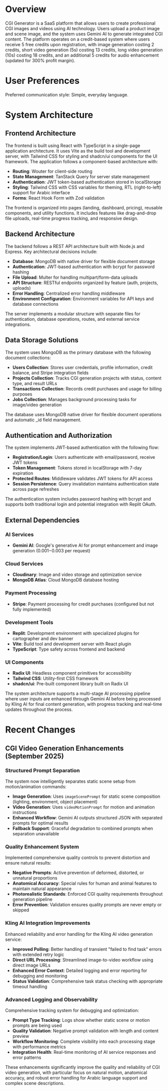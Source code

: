 # Overview

CGI Generator is a SaaS platform that allows users to create professional CGI images and videos using AI technology. Users upload a product image and scene image, and the system uses Gemini AI to generate integrated CGI content. The platform operates on a credit-based system where users receive 5 free credits upon registration, with image generation costing 2 credits, short video generation (5s) costing 13 credits, long video generation (10s) costing 18 credits, and an additional 5 credits for audio enhancement (updated for 300% profit margin).

# User Preferences

Preferred communication style: Simple, everyday language.

# System Architecture

## Frontend Architecture
The frontend is built using React with TypeScript in a single-page application architecture. It uses Vite as the build tool and development server, with Tailwind CSS for styling and shadcn/ui components for the UI framework. The application follows a component-based architecture with:

- **Routing**: Wouter for client-side routing
- **State Management**: TanStack Query for server state management
- **Authentication**: JWT token-based authentication stored in localStorage
- **Styling**: Tailwind CSS with CSS variables for theming, RTL (right-to-left) support for Arabic interface
- **Forms**: React Hook Form with Zod validation

The frontend is organized into pages (landing, dashboard, pricing), reusable components, and utility functions. It includes features like drag-and-drop file uploads, real-time progress tracking, and responsive design.

## Backend Architecture
The backend follows a REST API architecture built with Node.js and Express. Key architectural decisions include:

- **Database**: MongoDB with native driver for flexible document storage
- **Authentication**: JWT-based authentication with bcrypt for password hashing
- **File Upload**: Multer for handling multipart/form-data uploads
- **API Structure**: RESTful endpoints organized by feature (auth, projects, uploads)
- **Error Handling**: Centralized error handling middleware
- **Environment Configuration**: Environment variables for API keys and database connections

The server implements a modular structure with separate files for authentication, database operations, routes, and external service integrations.

## Data Storage Solutions
The system uses MongoDB as the primary database with the following document collections:

- **Users Collection**: Stores user credentials, profile information, credit balance, and Stripe integration fields
- **Projects Collection**: Tracks CGI generation projects with status, content type, and result URLs
- **Transactions Collection**: Records credit purchases and usage for billing purposes
- **Jobs Collection**: Manages background processing tasks for image/video generation

The database uses MongoDB native driver for flexible document operations and automatic _id field management.

## Authentication and Authorization
The system implements JWT-based authentication with the following flow:

- **Registration/Login**: Users authenticate with email/password, receive JWT tokens
- **Token Management**: Tokens stored in localStorage with 7-day expiration
- **Protected Routes**: Middleware validates JWT tokens for API access
- **Session Persistence**: Query invalidation maintains authentication state across page refreshes

The authentication system includes password hashing with bcrypt and supports both traditional login and potential integration with Replit OAuth.

## External Dependencies

### AI Services
- **Gemini AI**: Google's generative AI for prompt enhancement and image generation ($0.001-$0.003 per request)

### Cloud Services  
- **Cloudinary**: Image and video storage and optimization service
- **MongoDB Atlas**: Cloud MongoDB database hosting

### Payment Processing
- **Stripe**: Payment processing for credit purchases (configured but not fully implemented)

### Development Tools
- **Replit**: Development environment with specialized plugins for cartographer and dev banner
- **Vite**: Build tool and development server with React plugin
- **TypeScript**: Type safety across frontend and backend

### UI Components
- **Radix UI**: Headless component primitives for accessibility
- **Tailwind CSS**: Utility-first CSS framework
- **shadcn/ui**: Pre-built component library built on Radix UI

The system architecture supports a multi-stage AI processing pipeline where user inputs are enhanced through Gemini AI before being processed by Kling AI for final content generation, with progress tracking and real-time updates throughout the process.

# Recent Changes

## CGI Video Generation Enhancements (September 2025)

### Structured Prompt Separation
The system now intelligently separates static scene setup from motion/animation commands:

- **Image Generation**: Uses `imageScenePrompt` for static scene composition (lighting, environment, object placement)
- **Video Generation**: Uses `videoMotionPrompt` for motion and animation instructions 
- **Enhanced Workflow**: Gemini AI outputs structured JSON with separated prompts for optimal results
- **Fallback Support**: Graceful degradation to combined prompts when separation unavailable

### Quality Enhancement System
Implemented comprehensive quality controls to prevent distortion and ensure natural results:

- **Negative Prompts**: Active prevention of deformed, distorted, or unnatural proportions
- **Anatomical Accuracy**: Special rules for human and animal features to maintain natural appearance
- **Photorealistic Standards**: Enforced CGI quality requirements throughout generation pipeline
- **Error Prevention**: Validation ensures quality prompts are never empty or skipped

### Kling AI Integration Improvements
Enhanced reliability and error handling for the Kling AI video generation service:

- **Improved Polling**: Better handling of transient "failed to find task" errors with extended retry logic
- **Direct URL Processing**: Streamlined image-to-video workflow using direct image URLs
- **Enhanced Error Context**: Detailed logging and error reporting for debugging and monitoring
- **Status Validation**: Comprehensive task status checking with appropriate timeout handling

### Advanced Logging and Observability
Comprehensive tracking system for debugging and optimization:

- **Prompt Type Tracking**: Logs show whether static scene or motion prompts are being used
- **Quality Validation**: Negative prompt validation with length and content preview
- **Workflow Monitoring**: Complete visibility into each processing stage with performance metrics
- **Integration Health**: Real-time monitoring of AI service responses and error patterns

These enhancements significantly improve the quality and reliability of CGI video generation, with particular focus on natural motion, anatomical accuracy, and robust error handling for Arabic language support and complex scene descriptions.
